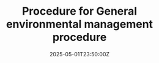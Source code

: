 ---
title: Procedure for General environmental management procedure
linkTitle: Procedure for General environmental management procedure
date: '2025-05-01T23:50:00Z'
weight: 1
description: Establish a structured approach for environmental management, including
  assessing impacts, setting objectives, implementing controls, monitoring performance,
  and ensuring continuous improvement to comply with ISO 20121 standards.
draft: false
ref: procedure-for-general-environmental-management-procedure
---